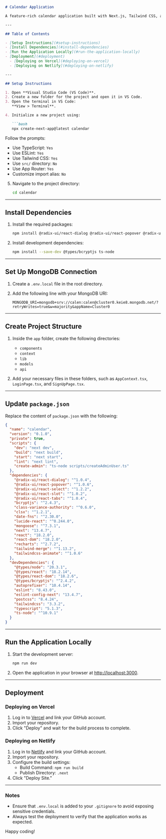 ```markdown
# Calendar Application

A feature-rich calendar application built with Next.js, Tailwind CSS, and MongoDB. This guide will help you set up, install dependencies, run, and deploy the application.

---

## Table of Contents

- [Setup Instructions](#setup-instructions)
- [Install Dependencies](#install-dependencies)
- [Run the Application Locally](#run-the-application-locally)
- [Deployment](#deployment)
  - [Deploying on Vercel](#deploying-on-vercel)
  - [Deploying on Netlify](#deploying-on-netlify)

---

## Setup Instructions

1. Open **Visual Studio Code (VS Code)**.
2. Create a new folder for the project and open it in VS Code.
3. Open the terminal in VS Code:  
   **View > Terminal**.

4. Initialize a new project using:

   ```bash
   npx create-next-app@latest calendar
   ```

   Follow the prompts:
   - Use TypeScript: `Yes`
   - Use ESLint: `Yes`
   - Use Tailwind CSS: `Yes`
   - Use `src/` directory: `No`
   - Use App Router: `Yes`
   - Customize import alias: `No`

5. Navigate to the project directory:

   ```bash
   cd calendar
   ```

---

## Install Dependencies

1. Install the required packages:

   ```bash
   npm install @radix-ui/react-dialog @radix-ui/react-popover @radix-ui/react-select @radix-ui/react-slot @radix-ui/react-tabs class-variance-authority clsx date-fns lucide-react mongoose recharts tailwind-merge tailwindcss-animate bcryptjs
   ```

2. Install development dependencies:

   ```bash
   npm install --save-dev @types/bcryptjs ts-node
   ```

---

## Set Up MongoDB Connection

1. Create a `.env.local` file in the root directory.
2. Add the following line with your MongoDB URI:

   ```env
   MONGODB_URI=mongodb+srv://calen:calen@cluster0.keie8.mongodb.net/?retryWrites=true&w=majority&appName=Cluster0
   ```

---

## Create Project Structure

1. Inside the `app` folder, create the following directories:
   - `components`
   - `context`
   - `lib`
   - `models`
   - `api`

2. Add your necessary files in these folders, such as `AppContext.tsx`, `LoginPage.tsx`, and `SignUpPage.tsx`.

---

## Update `package.json`

Replace the content of `package.json` with the following:

```json
{
  "name": "calendar",
  "version": "0.1.0",
  "private": true,
  "scripts": {
    "dev": "next dev",
    "build": "next build",
    "start": "next start",
    "lint": "next lint",
    "create-admin": "ts-node scripts/createAdminUser.ts"
  },
  "dependencies": {
    "@radix-ui/react-dialog": "^1.0.4",
    "@radix-ui/react-popover": "^1.0.6",
    "@radix-ui/react-select": "^1.2.2",
    "@radix-ui/react-slot": "^1.0.2",
    "@radix-ui/react-tabs": "^1.0.4",
    "bcryptjs": "^2.4.3",
    "class-variance-authority": "^0.6.0",
    "clsx": "^1.2.1",
    "date-fns": "^2.30.0",
    "lucide-react": "^0.244.0",
    "mongoose": "^7.3.1",
    "next": "13.4.7",
    "react": "18.2.0",
    "react-dom": "18.2.0",
    "recharts": "^2.7.2",
    "tailwind-merge": "^1.13.2",
    "tailwindcss-animate": "^1.0.6"
  },
  "devDependencies": {
    "@types/node": "20.3.1",
    "@types/react": "18.2.14",
    "@types/react-dom": "18.2.6",
    "@types/bcryptjs": "^2.4.2",
    "autoprefixer": "10.4.14",
    "eslint": "8.43.0",
    "eslint-config-next": "13.4.7",
    "postcss": "8.4.24",
    "tailwindcss": "3.3.2",
    "typescript": "5.1.3",
    "ts-node": "^10.9.1"
  }
}
```

---

## Run the Application Locally

1. Start the development server:

   ```bash
   npm run dev
   ```

2. Open the application in your browser at [http://localhost:3000](http://localhost:3000).

---

## Deployment

### Deploying on Vercel

1. Log in to [Vercel](https://vercel.com/) and link your GitHub account.
2. Import your repository.
3. Click "Deploy" and wait for the build process to complete.

### Deploying on Netlify

1. Log in to [Netlify](https://www.netlify.com/) and link your GitHub account.
2. Import your repository.
3. Configure the build settings:
   - Build Command: `npm run build`
   - Publish Directory: `.next`
4. Click "Deploy Site."

---

### Notes

- Ensure that `.env.local` is added to your `.gitignore` to avoid exposing sensitive credentials.
- Always test the deployment to verify that the application works as expected.

Happy coding!
```